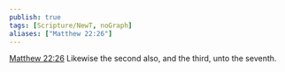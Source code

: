 ```yaml
---
publish: true
tags: [Scripture/NewT, noGraph]
aliases: ["Matthew 22:26"]
---
```

[Matthew 22:26](https://churchofjesuschrist.org/study/scriptures/nt/matt/22?lang=eng&id=p26#p26) Likewise the second also, and the third, unto the seventh.
